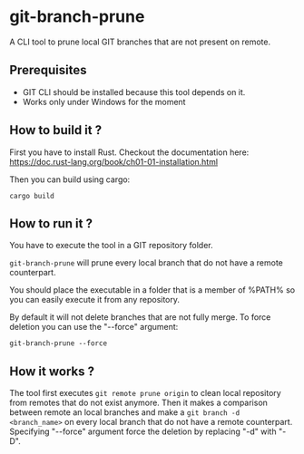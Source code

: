 # git-branch-prune

A CLI tool to prune local GIT branches that are not present on remote.

## Prerequisites

* GIT CLI should be installed because this tool depends on it.
* Works only under Windows for the moment

## How to build it ?

First you have to install Rust. Checkout the documentation here: https://doc.rust-lang.org/book/ch01-01-installation.html

Then you can build using cargo:

```shell
cargo build
```

## How to run it ?

You have to execute the tool in a GIT repository folder. 

`git-branch-prune` will prune every local branch that do not have a remote counterpart.

You should place the executable in a folder that is a member of %PATH% so you can easily execute it from any repository.

By default it will not delete branches that are not fully merge. To force deletion you can use the "--force" argument:

`git-branch-prune --force`

## How it works ?

The tool first executes `git remote prune origin` to clean local repository from remotes that do not exist anymore. Then it makes a comparison between remote an local branches and make a `git branch -d <branch_name>` on every local branch that do not have a remote counterpart. Specifying "--force" argument force the deletion by replacing "-d" with "-D".